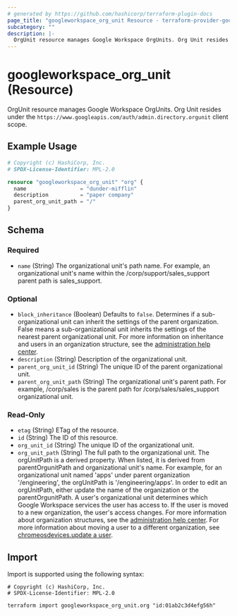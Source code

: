 ```yaml
---
# generated by https://github.com/hashicorp/terraform-plugin-docs
page_title: "googleworkspace_org_unit Resource - terraform-provider-googleworkspace"
subcategory: ""
description: |-
  OrgUnit resource manages Google Workspace OrgUnits. Org Unit resides under the https://www.googleapis.com/auth/admin.directory.orgunit client scope.
---
```


# googleworkspace_org_unit (Resource)

OrgUnit resource manages Google Workspace OrgUnits. Org Unit resides under the `https://www.googleapis.com/auth/admin.directory.orgunit` client scope.

## Example Usage

```terraform
# Copyright (c) HashiCorp, Inc.
# SPDX-License-Identifier: MPL-2.0

resource "googleworkspace_org_unit" "org" {
  name                 = "dunder-mifflin"
  description          = "paper company"
  parent_org_unit_path = "/"
}
```

<!-- schema generated by tfplugindocs -->
## Schema

### Required

- `name` (String) The organizational unit's path name. For example, an organizational unit's name within the /corp/support/sales_support parent path is sales_support.

### Optional

- `block_inheritance` (Boolean) Defaults to `false`. Determines if a sub-organizational unit can inherit the settings of the parent organization. False means a sub-organizational unit inherits the settings of the nearest parent organizational unit. For more information on inheritance and users in an organization structure, see the [administration help center](https://support.google.com/a/answer/4352075).
- `description` (String) Description of the organizational unit.
- `parent_org_unit_id` (String) The unique ID of the parent organizational unit.
- `parent_org_unit_path` (String) The organizational unit's parent path. For example, /corp/sales is the parent path for /corp/sales/sales_support organizational unit.

### Read-Only

- `etag` (String) ETag of the resource.
- `id` (String) The ID of this resource.
- `org_unit_id` (String) The unique ID of the organizational unit.
- `org_unit_path` (String) The full path to the organizational unit. The orgUnitPath is a derived property. When listed, it is derived from parentOrgunitPath and organizational unit's name. For example, for an organizational unit named 'apps' under parent organization '/engineering', the orgUnitPath is '/engineering/apps'. In order to edit an orgUnitPath, either update the name of the organization or the parentOrgunitPath. A user's organizational unit determines which Google Workspace services the user has access to. If the user is moved to a new organization, the user's access changes. For more information about organization structures, see the [administration help center](https://support.google.com/a/answer/4352075). For more information about moving a user to a different organization, see [chromeosdevices.update a user](https://developers.google.com/admin-sdk/directory/v1/guides/manage-users#update_user).

## Import

Import is supported using the following syntax:

```shell
# Copyright (c) HashiCorp, Inc.
# SPDX-License-Identifier: MPL-2.0

terraform import googleworkspace_org_unit.org "id:01ab2c3d4efg56h"
```
